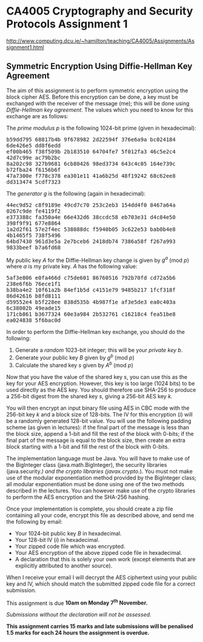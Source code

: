 # CA4005 Cryptography and Security Protocols Assignment 1
http://www.computing.dcu.ie/~hamilton/teaching/CA4005/Assignments/Assignment1.html

## Symmetric Encryption Using Diffie-Hellman Key Agreement

  
The aim of this assignment is to perform symmetric encryption using the block cipher AES. Before this encryption can be done, a key must be exchanged with the receiver of the message (me); this will be done using _Diffie-Hellman key agreement_. The values which you need to know for this exchange are as follows:

The _prime modulus_ _p_ is the following 1024-bit prime (given in hexadecimal):

<tt>b59dd795 68817b4b 9f678982 2d22594f 376e6a9a bc024184 6de426e5 dd8f6edd  
ef00b465 f38f509b 2b183510 64704fe7 5f012fa3 46c5e2c4 42d7c99e ac79b2bc  
8a202c98 327b9681 6cb80426 98ed3734 643c4c05 164e739c b72fba24 f6156b6f  
47a7300e f778c378 ea301e11 41a6b25d 48f19242 68c62ee8 dd313474 5cdf7323</tt>

The _generator_ _g_ is the following (again in hexadecimal):

<tt>44ec9d52 c8f9189e 49cd7c70 253c2eb3 154dd4f0 8467a64a 0267c9de fe4119f2  
e373388c fa350a4e 66e432d6 38ccdc58 eb703e31 d4c84e50 398f9f91 677e8864  
1a2d2f61 57e2f4ec 538088dc f5940b05 3c622e53 bab0b4e8 4b1465f5 738f5496  
64bd7430 961d3e5a 2e7bceb6 2418db74 7386a58f f267a993 9833beef b7a6fd68</tt>

My public key _A_ for the Diffie-Hellman key change is given by _g<sup>a</sup>_ (mod _p_) where _a_ is my private key. _A_ has the following value:

<tt>5af3e806 e0fa466d c75de601 86760516 792b70fd cd72a5b6 238e6f6b 76ece1f1  
b38ba4e2 10f61a2b 84ef1b5d c4151e79 9485b217 1fcf318f 86d42616 b8fd8111  
d59552e4 b5f228ee 838d535b 4b987f1e af3e5de3 ea0c403a 6c38002b 49eade15  
171cb861 b3677324 60e3a984 2b532761 c16218c4 fea51be8 ea024838 5f6bac0d</tt>

In order to perform the Diffie-Hellman key exchange, you should do the following:

1.  Generate a _random_ 1023-bit integer; this will be your _private key_ _b_.
2.  Generate your public key _B_ given by _g<sup>b</sup>_ (mod _p_)
3.  Calculate the shared key _s_ given by _A<sup>b</sup>_ (mod _p_)

Now that you have the value of the shared key _s_, you can use this as the key for your AES encryption. However, this key is too large (1024 bits) to be used directly as the AES key. You should therefore use SHA-256 to produce a 256-bit digest from the shared key _s_, giving a 256-bit AES key _k_.

You will then encrypt an input binary file using AES in CBC mode with the 256-bit key _k_ and a block size of 128-bits. The IV for this encryption (_i_) will be a randomly generated 128-bit value. You will use the following padding scheme (as given in lectures): if the final part of the message is less than the block size, append a 1-bit and fill the rest of the block with 0-bits; if the final part of the message is equal to the block size, then create an extra block starting with a 1-bit and fill the rest of the block with 0-bits.

The implementation language must be Java. You will have to make use of the BigInteger class (java.math.BigInteger), the security libraries (java.security.*) and the crypto libraries (javax.crypto.*). You must not make use of the modular exponentiation method provided by the BigInteger class; all modular exponentiation must be done using one of the two methods described in the lectures. You can however make use of the crypto libraries to perform the AES encryption and the SHA-256 hashing.

Once your implementation is complete, you should create a zip file containing all your code, encrypt this file as described above, and send me the following by email:

*   Your 1024-bit public key _B_ in hexadecimal.
*   Your 128-bit IV (_i_) in hexadecimal.
*   Your zipped code file which was encrypted.
*   Your AES encryption of the above zipped code file in hexadecimal.
*   A declaration that this is solely your own work (except elements that are explicitly attributed to another source).

When I receive your email I will decrypt the AES ciphertext using your public key and IV, which should match the submitted zipped code file for a correct submission.

This assignment is due **10am on Monday 7<sup>th</sup> November.**

*Submissions without the declaration will not be assessed.*

**This assignment carries 15 marks and late submissions will be penalised 1.5 marks for each 24 hours the assignment is overdue.**
